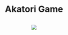 <h1 align="center">
    <br>
  Akatori Game
  <br>
  <br>
  <img src="https://cdn.discordapp.com/attachments/936742811116667000/942813196526432276/unknown.png">
</h1>

